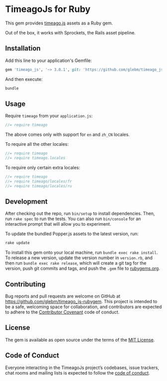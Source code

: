 # TimeagoJs for Ruby

This gem provides [timeago.js](http://timeago.org/) assets as a Ruby gem.

Out of the box, it works with Sprockets, the Rails asset pipeline.

## Installation

Add this line to your application's Gemfile:

```ruby
gem 'timeago_js', '~> 3.0.1', git: 'https://github.com/glebm/timeago_js-rubygem'
```

And then execute:

```bash
bundle
```

## Usage

Require `timeago` from your `application.js`:

```js
//= require timeago
```

The above comes only with support for `en` and `zh_CN` locales.

To require all the other locales:

```js
//= require timeago
//= require timeago.locales
```

To require only certain extra locales:

```js
//= require timeago
//= require timeago/locales/fr
//= require timeago/locales/ru
```

## Development

After checking out the repo, run `bin/setup` to install dependencies.
Then, run `rake spec` to run the tests.
You can also run `bin/console` for an interactive prompt that will allow you
to experiment.

To update the bundled Popper.js assets to the latest version, run:

```bash
rake update
```

To install this gem onto your local machine, run `bundle exec rake install`.
To release a new version, update the version number in `version.rb`,
and then run `bundle exec rake release`, which will create a git tag
for the version, push git commits and tags,
and push the `.gem` file to [rubygems.org](https://rubygems.org).

## Contributing

Bug reports and pull requests are welcome on GitHub
at https://github.com/glebm/timeago_js-rubygem. This project is intended to be a
safe, welcoming space for collaboration, and contributors are expected to adhere
to the [Contributor Covenant](http://contributor-covenant.org) code of conduct.

## License

The gem is available as open source under the terms of
the [MIT License](http://opensource.org/licenses/MIT).

## Code of Conduct

Everyone interacting in the TimeagoJs project’s codebases, issue trackers,
chat rooms and mailing lists is expected to follow the [code of conduct].

[code of conduct]: https://github.com/glebm/timeago_js-rubygem/blob/master/CODE_OF_CONDUCT.md 
